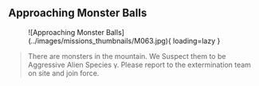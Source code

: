 ## Approaching Monster Balls

<figure markdown>
  ![Approaching Monster Balls](../images/missions_thumbnails/M063.jpg){ loading=lazy }
</figure>

> There are monsters in the mountain. We Suspect them to be Aggressive Alien Species γ.
> Please report to the extermination team on site and join force.
